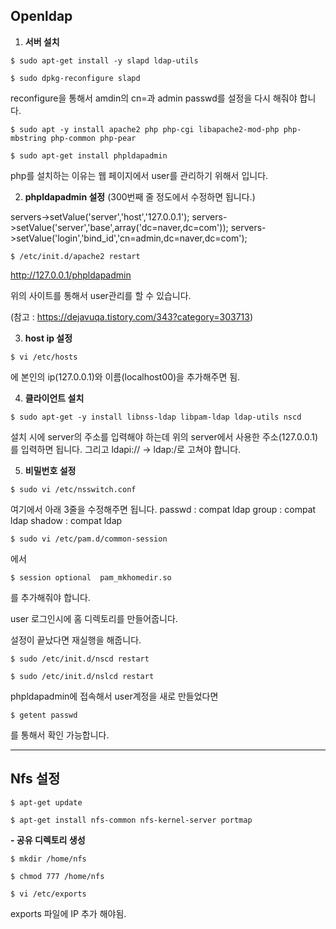 ## Openldap

1. **서버 설치**
```
$ sudo apt-get install -y slapd ldap-utils
```
```
$ sudo dpkg-reconfigure slapd
```

  reconfigure을 통해서 amdin의 cn=과 admin passwd를 설정을 다시 해줘야 합니다.
  
```
$ sudo apt -y install apache2 php php-cgi libapache2-mod-php php-mbstring php-common php-pear
```
```
$ sudo apt-get install phpldapadmin
```

php를 설치하는 이유는 웹 페이지에서 user를 관리하기 위해서 입니다.
  
2. **phpldapadmin 설정** (300번째 줄 정도에서 수정하면 됩니다.)

servers->setValue('server','host','127.0.0.1');
servers->setValue('server','base',array('dc=naver,dc=com'));
servers->setValue('login','bind_id','cn=admin,dc=naver,dc=com'); 

```
$ /etc/init.d/apache2 restart
```

 <a href="http://127.0.0.1/phpldapadmin">http://127.0.0.1/phpldapadmin</a> 

 위의 사이트를 통해서 user관리를 할 수 있습니다.

 (참고 : <a href="https://dejavuqa.tistory.com/343?category=303713">https://dejavuqa.tistory.com/343?category=303713</a>)

3. **host ip 설정**
```
$ vi /etc/hosts
``` 
에 본인의 ip(127.0.0.1)와 이름(localhost00)을 추가해주면 됨.
</ol>

4. **클라이언트 설치**
```
$ sudo apt-get -y install libnss-ldap libpam-ldap ldap-utils nscd
```

 설치 시에 server의 주소를 입력해야 하는데 위의 server에서 사용한 주소(127.0.0.1)를 입력하면 됩니다.
그리고 ldapi:// -> ldap:/로 고쳐야 합니다.

5. **비밀번호 설정**
 ```
$ sudo vi /etc/nsswitch.conf
```

여기에서 아래 3줄을 수정해주면 됩니다.
passwd : compat ldap
group  : compat ldap
shadow : compat ldap

 ```
$ sudo vi /etc/pam.d/common-session
```  
에서
```
$ session optional	pam_mkhomedir.so
``` 
를 추가해줘야 합니다.

user 로그인시에 홈 디렉토리를 만들어줍니다.

설정이 끝났다면 재실행을 해줍니다.

 ```
$ sudo /etc/init.d/nscd restart 
```
```
$ sudo /etc/init.d/nslcd restart
```

 phpldapadmin에 접속해서 user계정을 새로 만들었다면 

 ```
$ getent passwd
```
 를 통해서 확인 가능합니다.


_ _ _

## Nfs 설정

```
$ apt-get update
```
```
$ apt-get install nfs-common nfs-kernel-server portmap
```
**- 공유 디렉토리 생성**
```
$ mkdir /home/nfs
```
```
$ chmod 777 /home/nfs
```
```
$ vi /etc/exports 
```
exports 파일에 IP 추가 해야됨.









